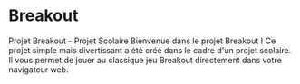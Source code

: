 # Breakout
  Projet Breakout - Projet Scolaire Bienvenue dans le projet Breakout ! Ce projet simple mais divertissant a été créé dans le cadre d'un projet scolaire. Il vous permet de jouer au classique jeu Breakout directement dans votre navigateur web.
